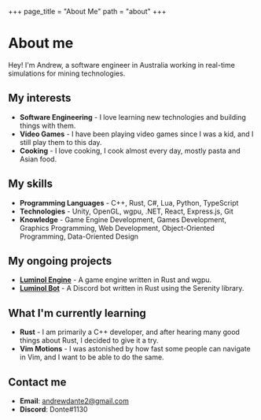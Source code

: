 +++
page_title = "About Me"
path = "about"
+++

# About me

Hey! I'm Andrew, a software engineer in Australia working in real-time simulations for mining technologies.

## My interests

- **Software Engineering** - I love learning new technologies and building things with them.
- **Video Games** - I have been playing video games since I was a kid, and I still play them to this day.
- **Cooking** - I love cooking, I cook almost every day, mostly pasta and Asian food.

## My skills

- **Programming Languages** - C++, Rust, C#, Lua, Python, TypeScript
- **Technologies** - Unity, OpenGL, wgpu, .NET, React, Express.js, Git
- **Knowledge** - Game Engine Development, Games Development, Graphics Programming, Web Development, Object-Oriented Programming, Data-Oriented Design

## My ongoing projects

- [**Luminol Engine**](https://github.com/dante1130/luminol-engine) - A game engine written in Rust and wgpu.
- [**Luminol Bot**](https://github.com/dante1130/luminol-bot) - A Discord bot written in Rust using the Serenity library.

## What I'm currently learning

- **Rust** - I am primarily a C++ developer, and after hearing many good things about Rust, I decided to give it a try.
- **Vim Motions** - I was astonished by how fast some people can navigate in Vim, and I want to be able to do the same.

## Contact me

- **Email**: [andrewdante2@gmail.com](mailto:andrewdante2@gmail.com)
- **Discord**: Donte#1130
